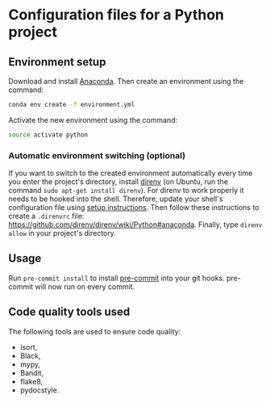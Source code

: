 # Configuration files for a Python project

## Environment setup

Download and install [Anaconda](https://www.anaconda.com/download/). Then create an environment using the command:

```bash
conda env create -f environment.yml
```

Activate the new environment using the command:

```bash
source activate python
```

### Automatic environment switching (optional)

If you want to switch to the created environment automatically every time you enter the project's directory, install [direnv](https://direnv.net/) (on Ubuntu, run the command `sudo apt-get install direnv`). For direnv to work properly it needs to be hooked into the shell. Therefore, update your shell's configuration file using [setup instructions](https://github.com/direnv/direnv#setup). Then follow these instructions to create a `.direnvrc` file: <https://github.com/direnv/direnv/wiki/Python#anaconda>. Finally, type `direnv allow` in your project's directory.

## Usage

Run `pre-commit install` to install [pre-commit](https://pre-commit.com/) into your git hooks. pre-commit will now run on every commit.

## Code quality tools used

The following tools are used to ensure code quality:

- isort,
- Black,
- mypy,
- Bandit,
- flake8,
- pydocstyle.
